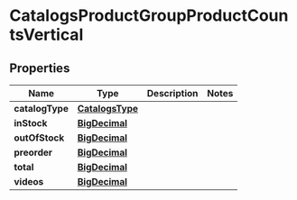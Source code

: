 

# CatalogsProductGroupProductCountsVertical

## Properties

Name | Type | Description | Notes
------------ | ------------- | ------------- | -------------
**catalogType** | [**CatalogsType**](CatalogsType.md) |  | 
**inStock** | [**BigDecimal**](BigDecimal.md) |  | 
**outOfStock** | [**BigDecimal**](BigDecimal.md) |  | 
**preorder** | [**BigDecimal**](BigDecimal.md) |  | 
**total** | [**BigDecimal**](BigDecimal.md) |  | 
**videos** | [**BigDecimal**](BigDecimal.md) |  | 




